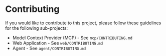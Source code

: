 Contributing
============

If you would like to contribute to this project, please follow these guidelines for the following sub-projects:

* Model Context Provider (MCP) - See `mcp/CONTRIBUTING.md`
* Web Application - See `web/CONTRIBUTING.md`
* Agent - See `agent/CONTRIBUTING.md`